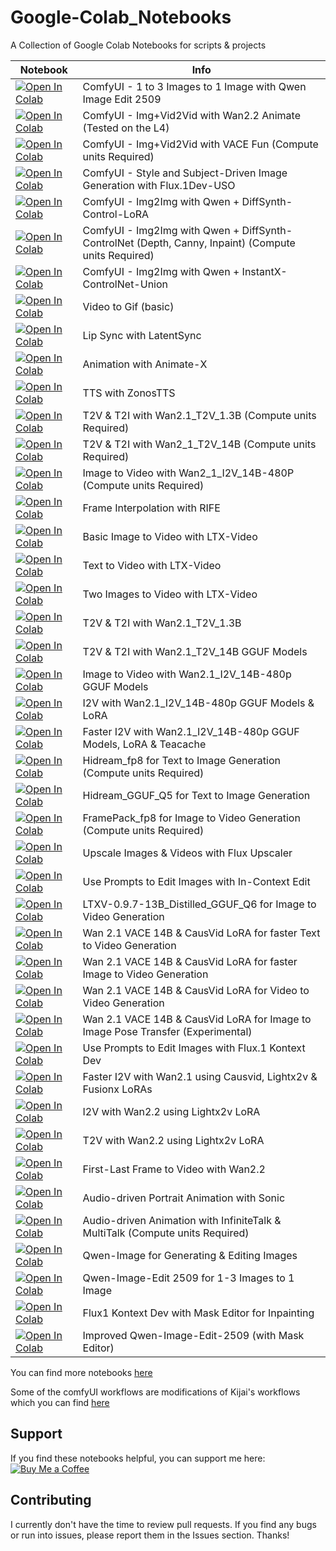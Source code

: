 # Google-Colab_Notebooks
A Collection of Google Colab Notebooks for scripts & projects



| Notebook | Info
| --- | --- |
[![Open In Colab](https://colab.research.google.com/assets/colab-badge.svg)](https://colab.research.google.com/github/Isi-dev/Google-Colab_Notebooks/blob/main/ComfyUI/Qwen_Image_Edit_Plus/ComfyUI_Qwen_Image_Edit_2509.ipynb)  | ComfyUI - 1 to 3 Images to 1 Image with Qwen Image Edit 2509
[![Open In Colab](https://colab.research.google.com/assets/colab-badge.svg)](https://colab.research.google.com/github/Isi-dev/Google-Colab_Notebooks/blob/main/ComfyUI/Wan_2_2_Animate/ComfyUI_Wan22_Animate.ipynb)  | ComfyUI - Img+Vid2Vid with Wan2.2 Animate (Tested on the L4)
[![Open In Colab](https://colab.research.google.com/assets/colab-badge.svg)](https://colab.research.google.com/github/Isi-dev/Google-Colab_Notebooks/blob/main/ComfyUI/Wan22_VACE_Fun/ComfyUI_Wan22_VACE_Fun_A14B_preVACE.ipynb)  | ComfyUI - Img+Vid2Vid with VACE Fun (Compute units Required)
[![Open In Colab](https://colab.research.google.com/assets/colab-badge.svg)](https://colab.research.google.com/github/Isi-dev/Google-Colab_Notebooks/blob/main/ComfyUI/ComfyUI_Flux1Dev_USO/ComfyUI_Flux1Dev_USO.ipynb)  | ComfyUI - Style and Subject-Driven Image Generation with Flux.1Dev-USO
[![Open In Colab](https://colab.research.google.com/assets/colab-badge.svg)](https://colab.research.google.com/github/Isi-dev/Google-Colab_Notebooks/blob/main/ComfyUI/Qwen_Image_with_DiffSynth_Control_LoRA/ComfyUI_Qwen_Image_with_Diffsynth_Control_Union_LoRA.ipynb)  | ComfyUI - Img2Img with Qwen + DiffSynth-Control-LoRA
[![Open In Colab](https://colab.research.google.com/assets/colab-badge.svg)](https://colab.research.google.com/github/Isi-dev/Google-Colab_Notebooks/blob/main/ComfyUI/Qwen_Image_with_DiffSynth_Controlnet/ComfyUI_Qwen_Image_with_DiffSynth_ControlNet_Model_Patches.ipynb)  | ComfyUI - Img2Img with Qwen + DiffSynth-ControlNet (Depth, Canny, Inpaint) (Compute units Required)
[![Open In Colab](https://colab.research.google.com/assets/colab-badge.svg)](https://colab.research.google.com/github/Isi-dev/Google-Colab_Notebooks/blob/main/ComfyUI/Qwen_Image_with_InstantX_Controlnet_and_DMPt_Nodes/ComfyUI_Qwen_Image_Instant_X_Control_with_DMPt_Nodes.ipynb)  | ComfyUI - Img2Img with Qwen + InstantX-ControlNet-Union 
[![Open In Colab](https://colab.research.google.com/assets/colab-badge.svg)](https://colab.research.google.com/github/Isi-dev/Google-Colab_Notebooks/blob/main/video2Gif_(Basic).ipynb)  | Video to Gif (basic)
[![Open In Colab](https://colab.research.google.com/assets/colab-badge.svg)](https://colab.research.google.com/github/Isi-dev/Google-Colab_Notebooks/blob/main/LatentSync.ipynb)  | Lip Sync with LatentSync
[![Open In Colab](https://colab.research.google.com/assets/colab-badge.svg)](https://colab.research.google.com/github/Isi-dev/Google-Colab_Notebooks/blob/main/Animate_X.ipynb)  | Animation with Animate-X
[![Open In Colab](https://colab.research.google.com/assets/colab-badge.svg)](https://colab.research.google.com/github/Isi-dev/Google-Colab_Notebooks/blob/main/ZonosTTS.ipynb)  | TTS with ZonosTTS
[![Open In Colab](https://colab.research.google.com/assets/colab-badge.svg)](https://colab.research.google.com/github/Isi-dev/Google-Colab_Notebooks/blob/main/Wan2_1_T2V_1_3B_DiffSynth.ipynb)  | T2V & T2I with Wan2.1_T2V_1.3B (Compute units Required)
[![Open In Colab](https://colab.research.google.com/assets/colab-badge.svg)](https://colab.research.google.com/github/Isi-dev/Google-Colab_Notebooks/blob/main/Wan2_1_T2V_14B.ipynb)  | T2V & T2I with Wan2_1_T2V_14B (Compute units Required)
[![Open In Colab](https://colab.research.google.com/assets/colab-badge.svg)](https://colab.research.google.com/github/Isi-dev/Google-Colab_Notebooks/blob/main/Wan2_1_I2V_14B.ipynb)  | Image to Video with Wan2_1_I2V_14B-480P (Compute units Required)
[![Open In Colab](https://colab.research.google.com/assets/colab-badge.svg)](https://colab.research.google.com/github/Isi-dev/Google-Colab_Notebooks/blob/main/FrameInterpolationRIFE.ipynb)  | Frame Interpolation with RIFE
[![Open In Colab](https://colab.research.google.com/assets/colab-badge.svg)](https://colab.research.google.com/github/Isi-dev/Google-Colab_Notebooks/blob/main/LTX_Video_Img_to_Vid.ipynb)  | Basic Image to Video with LTX-Video
[![Open In Colab](https://colab.research.google.com/assets/colab-badge.svg)](https://colab.research.google.com/github/Isi-dev/Google-Colab_Notebooks/blob/main/LTX_Video_Tx_to_Vid.ipynb)  | Text to Video with LTX-Video
[![Open In Colab](https://colab.research.google.com/assets/colab-badge.svg)](https://colab.research.google.com/github/Isi-dev/Google-Colab_Notebooks/blob/main/LTX_Video_with_Start_&_End_frames.ipynb)  | Two Images to Video with LTX-Video
[![Open In Colab](https://colab.research.google.com/assets/colab-badge.svg)](https://colab.research.google.com/github/Isi-dev/Google-Colab_Notebooks/blob/main/Wan2_1_1_3B_T2V_Free.ipynb)  | T2V & T2I with Wan2.1_T2V_1.3B
[![Open In Colab](https://colab.research.google.com/assets/colab-badge.svg)](https://colab.research.google.com/github/Isi-dev/Google-Colab_Notebooks/blob/main/Wan2_1_14B_T2V_GGUF_Free.ipynb)  | T2V & T2I with Wan2.1_T2V_14B GGUF Models
[![Open In Colab](https://colab.research.google.com/assets/colab-badge.svg)](https://colab.research.google.com/github/Isi-dev/Google-Colab_Notebooks/blob/main/Wan2_1_14B_I2V_GGUF_Free.ipynb)  | Image to Video with Wan2.1_I2V_14B-480p GGUF Models
[![Open In Colab](https://colab.research.google.com/assets/colab-badge.svg)](https://colab.research.google.com/github/Isi-dev/Google-Colab_Notebooks/blob/main/Wan2_1_14B_I2V_GGUF_&_LoRA.ipynb)  | I2V with Wan2.1_I2V_14B-480p GGUF Models & LoRA
[![Open In Colab](https://colab.research.google.com/assets/colab-badge.svg)](https://colab.research.google.com/github/Isi-dev/Google-Colab_Notebooks/blob/main/Fast_Wan2_1_14B_I2V_480p_GGUF_&_LoRA.ipynb)  | Faster I2V with Wan2.1_I2V_14B-480p GGUF Models, LoRA & Teacache
[![Open In Colab](https://colab.research.google.com/assets/colab-badge.svg)](https://colab.research.google.com/github/Isi-dev/Google-Colab_Notebooks/blob/main/Hidream_fp8.ipynb)  | Hidream_fp8 for Text to Image Generation (Compute units Required)
[![Open In Colab](https://colab.research.google.com/assets/colab-badge.svg)](https://colab.research.google.com/github/Isi-dev/Google-Colab_Notebooks/blob/main/Hidream_T2V_GGUF_Q5.ipynb)  | Hidream_GGUF_Q5 for Text to Image Generation
[![Open In Colab](https://colab.research.google.com/assets/colab-badge.svg)](https://colab.research.google.com/github/Isi-dev/Google-Colab_Notebooks/blob/main/FramePack.ipynb)  | FramePack_fp8 for Image to Video Generation (Compute units Required)
[![Open In Colab](https://colab.research.google.com/assets/colab-badge.svg)](https://colab.research.google.com/github/Isi-dev/Google-Colab_Notebooks/blob/main/Flux_Upscaler.ipynb)  | Upscale Images & Videos with Flux Upscaler
[![Open In Colab](https://colab.research.google.com/assets/colab-badge.svg)](https://colab.research.google.com/github/Isi-dev/Google-Colab_Notebooks/blob/main/ICEdit.ipynb)  | Use Prompts to Edit Images with In-Context Edit
[![Open In Colab](https://colab.research.google.com/assets/colab-badge.svg)](https://colab.research.google.com/github/Isi-dev/Google-Colab_Notebooks/blob/main/LTXV_0_9_7_13B_Distilled_Image_to_Video.ipynb)  | LTXV-0.9.7-13B_Distilled_GGUF_Q6 for Image to Video Generation
[![Open In Colab](https://colab.research.google.com/assets/colab-badge.svg)](https://colab.research.google.com/github/Isi-dev/Google-Colab_Notebooks/blob/main/Basic_Wan2_1_VACE_&_CausVid_LoRA_4_Text_to_Video(WIP).ipynb)  | Wan 2.1 VACE 14B & CausVid LoRA for faster Text to Video Generation
[![Open In Colab](https://colab.research.google.com/assets/colab-badge.svg)](https://colab.research.google.com/github/Isi-dev/Google-Colab_Notebooks/blob/main/Basic_Wan2_1_VACE_&_CausVid_LoRA_4_Image_to_Video.ipynb)  | Wan 2.1 VACE 14B & CausVid LoRA for faster Image to Video Generation
[![Open In Colab](https://colab.research.google.com/assets/colab-badge.svg)](https://colab.research.google.com/github/Isi-dev/Google-Colab_Notebooks/blob/main/Wan2_1_VACE_&_CausVid_LoRA_4_Video_to_Video.ipynb)  | Wan 2.1 VACE 14B & CausVid LoRA for Video to Video Generation
[![Open In Colab](https://colab.research.google.com/assets/colab-badge.svg)](https://colab.research.google.com/github/Isi-dev/Google-Colab_Notebooks/blob/main/Wan2_1_VACE_Img2Img_PoseTransfer.ipynb)  | Wan 2.1 VACE 14B & CausVid LoRA for Image to Image Pose Transfer (Experimental)
[![Open In Colab](https://colab.research.google.com/assets/colab-badge.svg)](https://colab.research.google.com/github/Isi-dev/Google-Colab_Notebooks/blob/main/flux/Flux1_Kontext_Dev.ipynb)  | Use Prompts to Edit Images with Flux.1 Kontext Dev
[![Open In Colab](https://colab.research.google.com/assets/colab-badge.svg)](https://colab.research.google.com/github/Isi-dev/Google-Colab_Notebooks/blob/main/wan_2_1/Faster_wan2_1_Causvid_Lightx2v_FusionX.ipynb)  | Faster I2V with Wan2.1 using Causvid, Lightx2v & Fusionx LoRAs
[![Open In Colab](https://colab.research.google.com/assets/colab-badge.svg)](https://colab.research.google.com/github/Isi-dev/Google-Colab_Notebooks/blob/main/wan2_2/wan22_Lightx2v.ipynb)  | I2V with Wan2.2 using Lightx2v LoRA
[![Open In Colab](https://colab.research.google.com/assets/colab-badge.svg)](https://colab.research.google.com/github/Isi-dev/Google-Colab_Notebooks/blob/main/wan2_2/wan22_T2V_Lightx2v.ipynb)  | T2V with Wan2.2 using Lightx2v LoRA
[![Open In Colab](https://colab.research.google.com/assets/colab-badge.svg)](https://colab.research.google.com/github/Isi-dev/Google-Colab_Notebooks/blob/main/wan2_2/wan22_FirstLastFrame2Video.ipynb)  | First-Last Frame to Video with Wan2.2
[![Open In Colab](https://colab.research.google.com/assets/colab-badge.svg)](https://colab.research.google.com/github/Isi-dev/Google-Colab_Notebooks/blob/main/Sonic_Image_Audio_to_Video.ipynb)  | Audio-driven Portrait Animation with Sonic
[![Open In Colab](https://colab.research.google.com/assets/colab-badge.svg)](https://colab.research.google.com/github/Isi-dev/Google-Colab_Notebooks/blob/main/wan_2_1/wan21_based_InfiniteTalk_&_MultiTalk.ipynb)  | Audio-driven Animation with InfiniteTalk & MultiTalk (Compute units Required)
[![Open In Colab](https://colab.research.google.com/assets/colab-badge.svg)](https://colab.research.google.com/github/Isi-dev/Google-Colab_Notebooks/blob/main/Qwen_Image/Qwen_Image_Gen_Edit.ipynb)  | Qwen-Image for Generating & Editing Images 
[![Open In Colab](https://colab.research.google.com/assets/colab-badge.svg)](https://colab.research.google.com/github/Isi-dev/Google-Colab_Notebooks/blob/main/Qwen_Image/Qwen_Image_Edit_Plus.ipynb)  | Qwen-Image-Edit 2509 for 1-3 Images to 1 Image
[![Open In Colab](https://colab.research.google.com/assets/colab-badge.svg)](https://colab.research.google.com/github/Isi-dev/Google-Colab_Notebooks/blob/main/flux/Flux1_Kontext_Dev_with_Mask_Editor_for_Inpainting.ipynb)  | Flux1 Kontext Dev with Mask Editor for Inpainting
[![Open In Colab](https://colab.research.google.com/assets/colab-badge.svg)](https://colab.research.google.com/github/Isi-dev/Google-Colab_Notebooks/blob/main/Qwen_Image/Qwen_Image_Edit_2509_with_mask_editor.ipynb)  | Improved Qwen-Image-Edit-2509 (with Mask Editor)



You can find more notebooks [here](https://isinse.gumroad.com/) 

Some of the comfyUI workflows are modifications of Kijai's workflows which you can find [here](https://github.com/kijai/ComfyUI-WanVideoWrapper/tree/main/example_workflows)

## Support
If you find these notebooks helpful, you can support me here:  [![Buy Me a Coffee](https://img.shields.io/badge/Support-Buy%20Me%20a%20Coffee-orange?style=flat-square&logo=buy-me-a-coffee)](https://buymeacoffee.com/isiomo)

## Contributing
I currently don't have the time to review pull requests. If you find any bugs or run into issues, please report them in the Issues section. Thanks!


